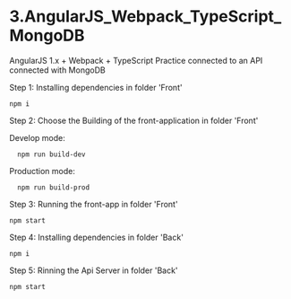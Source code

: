# 3.AngularJS_Webpack_TypeScript_MongoDB
AngularJS 1.x + Webpack + TypeScript Practice connected to an API connected with MongoDB

Step 1: Installing dependencies in folder 'Front'
  
    npm i
    
Step 2: Choose the Building of the front-application in folder 'Front'

  Develop mode:

      npm run build-dev

  Production mode:

      npm run build-prod

Step 3: Running the front-app in folder 'Front'

    npm start

Step 4: Installing dependencies in folder 'Back'
  
    npm i
    
Step 5: Rinning the Api Server in folder 'Back'

    npm start


    

 
